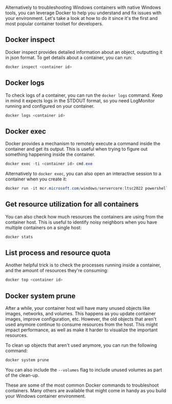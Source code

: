 ﻿Alternatively to troubleshooting Windows containers with native Windows tools, you can leverage Docker to help you understand and fix issues with your environment. Let's take a look at how to do it since it's the first and most popular container toolset for developers.

## Docker inspect

Docker inspect provides detailed information about an object, outputting it in json format. To get details about a container, you can run:

```powershell
docker inspect <container id>
```

## Docker logs

To check logs of a container, you can run the `docker logs` command. Keep in mind it expects logs in the STDOUT format, so you need LogMonitor running and configured on your container.

```powershell
docker logs <container id>
```

## Docker exec

Docker provides a mechanism to remotely execute a command inside the container and get its output. This is useful when trying to figure out something happening inside the container.

```powershell
docker exec -ti <container id> cmd.exe
```

Alternatively to `docker exec`, you can also open an interactive session to a container when you create it:

```powershell
docker run -it mcr.microsoft.com/windows/servercore:ltsc2022 powershell
```

## Get resource utilization for all containers

You can also check how much resources the containers are using from the container host. This is useful to identify noisy neighbors when you have multiple containers on a single host:

```powershell
docker stats
```

## List process and resource quota

Another helpful trick is to check the processes running inside a container, and the amount of resources they're consuming:

```powershell
docker top <container id>
```

## Docker system prune

After a while, your container host will have many unused objects like images, networks, and volumes. This happens as you update container images, improve configuration, etc. However, the old objects that aren't used anymore continue to consume resources from the host. This might impact performance, as well as make it harder to visualize the important resources.

To clean up objects that aren't used anymore, you can run the following command:

```powershell
docker system prune
```

You can also include the `--volumes` flag to include unused volumes as part of the clean-up.

These are some of the most common Docker commands to troubleshoot containers. Many others are available that might come in handy as you build your Windows container environment.
